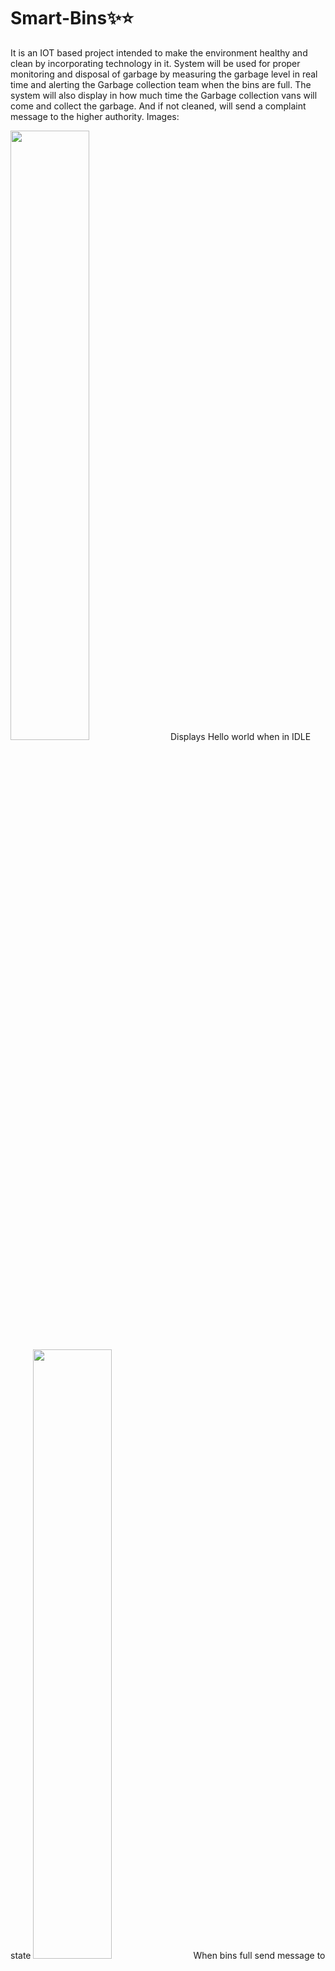 # Smart-Bins✨⭐

It is an IOT based project intended to make the environment healthy and clean by incorporating technology in it. 
System will be used for proper monitoring and disposal of garbage 
by measuring the garbage level in real time and alerting the Garbage collection team when the 
bins are full. The system will also display in how much time the Garbage collection vans will 
come and collect the garbage. And if not cleaned, will send a complaint message to the higher 
authority. 
Images:

<img src="https://user-images.githubusercontent.com/84183428/156493464-e54e14d5-4d32-4306-9b02-42bd93a2e843.jpg" width=50% height=50%>
Displays Hello world when in IDLE state
<img src="https://user-images.githubusercontent.com/84183428/156493424-8337d798-7f45-471b-8995-8d6e0d9c1222.jpg" width=50% height=50%>
When bins full send message to the Muncipal cleaning vans along with address of bin.
<img src="https://user-images.githubusercontent.com/84183428/156493445-dd96c974-6b48-4c29-8812-a1b448b04c21.jpg" width=50% height=50%>
Muncipal van reply with amount of time required to come and clean the bins.
<img src="https://user-images.githubusercontent.com/84183428/156493448-838ac94c-4f35-4381-840b-3bb51fd9364a.jpg" width=50% height=50%>
Set Timer for that much Time
<img src="https://user-images.githubusercontent.com/84183428/156493455-68e213b7-6b21-4c9f-b9ee-4df564f02b1a.jpg" width=50% height=50%>
If not cleaned within given TimeFrame fire complain.
<img src="https://user-images.githubusercontent.com/84183428/156493460-8ebf3181-ccc0-4a32-8a7a-94346dc2b2ba.jpg" width=50% height=50%>

Watch Video Of its working:


Requirments✨✔:

● Arduino UNO

● Ultrasonic Sensor 

● GSM Module (SIM800L GPRS GSM Module)

● LCD display 

● Bin

● External 3.7V Battery

● Capacitor- 25V

● Connecting wires

● Breadboard

Software requirement✨: 

● Arduino IDE

Programming Language Used💖✨:- C++




